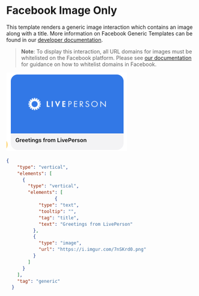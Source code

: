 # Facebook Image Only

This template renders a generic image interaction which contains an image along with a title. More information on Facebook Generic Templates can be found in our [developer documentation](https://developers.liveperson.com/facebook-messenger-templates-generic-template.html).

> **Note**: To display this interaction, all URL domains for images must be whitelisted on the Facebook platform. Please see [our documentation](https://developers.liveperson.com/facebook-messenger-templates-introduction.html#facebook-messenger-setup) for guidance on how to whitelist domains in Facebook.

![fb-image-only](fb_Image_Only.jpg)

```json
{
    "type": "vertical",
    "elements": [
      {
        "type": "vertical",
        "elements": [
                  {
            "type": "text",
            "tooltip": "",
            "tag": "title",
            "text": "Greetings from LivePerson"
          },
          {
            "type": "image",
            "url": "https://i.imgur.com/7nSKrd0.png"
          }
        ]
      }
    ],
    "tag": "generic"
  }
  
```
